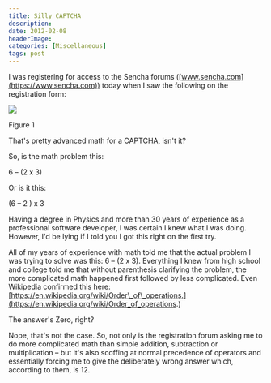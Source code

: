 ```yaml
---
title: Silly CAPTCHA
description: 
date: 2012-02-08
headerImage: 
categories: [Miscellaneous]
tags: post
---
```


I was registering for access to the Sencha forums ([www.sencha.com](https://www.sencha.com)) today when I saw the following on the registration form:

![](/images/stories/2012/silly_captcha.png)

Figure 1

That's pretty advanced math for a CAPTCHA, isn't it?

So, is the math problem this:

6 – (2 x 3)

Or is it this:

(6 – 2 ) x 3

Having a degree in Physics and more than 30 years of experience as a professional software developer, I was certain I knew what I was doing. However, I'd be lying if I told you I got this right on the first try.

All of my years of experience with math told me that the actual problem I was trying to solve was this: 6 – (2 x 3). Everything I knew from high school and college told me that without parenthesis clarifying the problem, the more complicated math happened first followed by less complicated. Even Wikipedia confirmed this here: [https://en.wikipedia.org/wiki/Order\_of\_operations.](https://en.wikipedia.org/wiki/Order_of_operations.)

The answer's Zero, right?

Nope, that's not the case. So, not only is the registration forum asking me to do more complicated math than simple addition, subtraction or multiplication – but it's also scoffing at normal precedence of operators and essentially forcing me to give the deliberately wrong answer which, according to them, is 12.